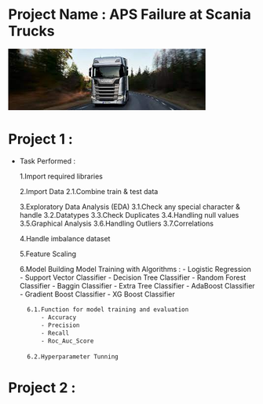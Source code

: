 # Project Name : APS Failure at Scania Trucks

![Alt text](image.png)

# Project 1 :
* Task Performed :

    1.Import required libraries

    2.Import Data
        2.1.Combine train & test data

    3.Exploratory Data Analysis (EDA)
        3.1.Check any special character & handle
        3.2.Datatypes
        3.3.Check Duplicates
        3.4.Handling null values
        3.5.Graphical Analysis
        3.6.Handling Outliers
        3.7.Correlations

    4.Handle imbalance dataset

    5.Feature Scaling

    6.Model Building
        Model Training with Algorithms :
            - Logistic Regression
            - Support Vector Classifier
            - Decision Tree Classifier
            - Random Forest Classifier
            - Baggin Classifier
            - Extra Tree Classifier
            - AdaBoost Classifier
            - Gradient Boost Classifier
            - XG Boost Classifier

        6.1.Function for model training and evaluation
            - Accuracy
            - Precision
            - Recall
            - Roc_Auc_Score
            
        6.2.Hyperparameter Tunning
    
# Project 2 :

